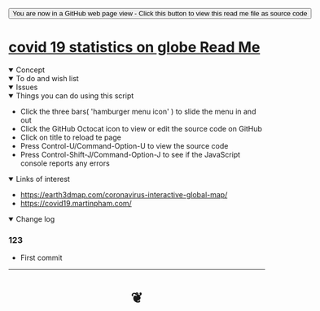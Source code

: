 <span style=display:none; >[You are now in a GitHub source code view - click this link to view Read Me file as a web page]( https://ladybug-tools.github.io/spider-2020/cookbook/covid-19-statistics-on-globe/ "View file as a web page." ) </span>

<div><input type=button onclick=window.location.href="https://github.com/ladybug-tools/spider-2020/tree/master/cookbook/";
value='You are now in a GitHub web page view - Click this button to view this read me file as source code' ></div>


# [covid 19 statistics on globe Read Me]( #xxxxxx/README.md )

<!--
<iframe src=https://ladybug-tools.github.io/ width=100% height=500px >Iframes are not viewable in GitHub source code view</iframe>
_basic-html.html_

### Full Screen: [ZZZZZ]( https://ladybug-tools.github.io/xxxxxx/xxxxxx.html )

-->

<details open >
<summary>Concept</summary>


</details>

<details open >
<summary>To do and wish list </summary>


</details>

<details open >
<summary>Issues </summary>


</details>

<details open >
<summary> Things you can do using this script</summary>

* Click the three bars( 'hamburger menu icon' ) to slide the menu in and out
* Click the GitHub Octocat icon to view or edit the source code on GitHub
* Click on title to reload te page
* Press Control-U/Command-Option-U to view the source code
* Press Control-Shift-J/Command-Option-J to see if the JavaScript console reports any errors

</details>

<details open >
<summary>Links of interest</summary>

* https://earth3dmap.com/coronavirus-interactive-global-map/
* https://covid19.martinpham.com/

</details>

<details open >
<summary>Change log </summary>

### 123

* First commit

</details>

***

# <center title="hello!" ><a href=javascript:window.scrollTo(0,0); style=text-decoration:none; > ❦ </a></center>
